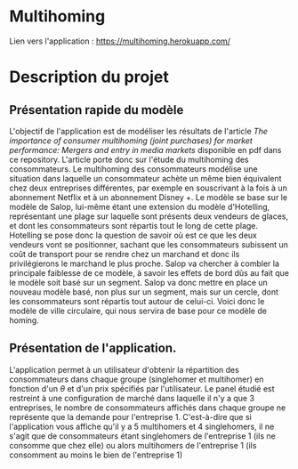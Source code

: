 # Multihoming
Lien vers l'application : https://multihoming.herokuapp.com/

# Description du projet
## Présentation rapide du modèle 

L'objectif de l'application est de modéliser les résultats de l'article *The importance of consumer multihoming (joint purchases) for market performance: Mergers and entry in media markets* disponible en pdf dans ce repository. L'article porte donc sur l'étude du multihoming des consommateurs. Le multihoming des consommateurs modélise une situation dans laquelle un consommateur achète un même bien équivalent chez deux entreprises différentes, par exemple en souscrivant à la fois à un abonnement Netflix et à un abonnement Disney +. Le modèle se base sur le modèle de Salop, lui-même étant une extension du modèle d'Hotelling, représentant une plage sur laquelle sont présents deux vendeurs de glaces, et dont les consommateurs sont répartis tout le long de cette plage. Hotelling se pose donc la question de savoir où est ce que les deux vendeurs vont se positionner, sachant que les consommateurs subissent un coût de transport pour se rendre chez un marchand et donc ils privilégierons le marchand le plus proche. Salop va chercher à combler la principale faiblesse de ce modèle, à savoir les effets de bord dûs au fait que le modèle soit basé sur un segment. Salop va donc mettre en place un nouveau modèle basé, non plus sur un segment, mais sur un cercle, dont les consommateurs sont répartis tout autour de celui-ci. Voici donc le modèle de ville circulaire, qui nous servira de base pour ce modèle de homing. 

## Présentation de l'application.

L'application permet à un utilisateur d'obtenir la répartition des consommateurs dans chaque groupe (singlehomer et multihomer) en fonction d'un $\theta$ et d'un prix spécifiés par l'utilisateur. Le panel étudié est restreint à une configuration de marché dans laquelle il n'y a que 3 entreprises, le nombre de consommateurs affichés dans chaque groupe ne représente que la demande pour l'entreprise 1. C'est-à-dire que si l'application vous affiche qu'il y a 5 multihomers et 4 singlehomers, il ne s'agit que de consommateurs étant singlehomers de l'entreprise 1 (ils ne consomme que chez elle) ou alors multihomers de l'entreprise 1 (ils consomment au moins le bien de l'entreprise 1)
